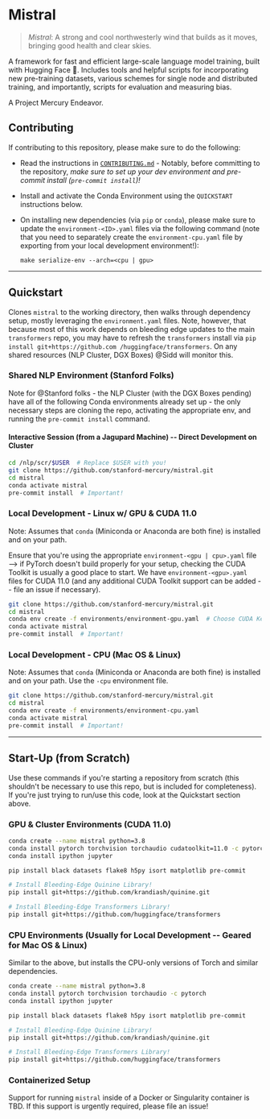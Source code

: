 # Mistral

> *Mistral*: A strong and cool northwesterly wind that builds as it moves, bringing good health and clear skies.

A framework for fast and efficient large-scale language model training, built with Hugging Face :hugs:. Includes tools
and helpful scripts for incorporating new pre-training datasets, various schemes for single node and distributed
training, and importantly, scripts for evaluation and measuring bias.

A Project Mercury Endeavor.

## Contributing

If contributing to this repository, please make sure to do the following:

+ Read the instructions in [`CONTRIBUTING.md`](./CONTRIBUTING.md) - Notably, before committing to the repository, *make
sure to set up your dev environment and pre-commit install (`pre-commit install`)!*

+ Install and activate the Conda Environment using the `QUICKSTART` instructions below.

+ On installing new dependencies (via `pip` or `conda`), please make sure to update the `environment-<ID>.yaml` files
  via the following command (note that you need to separately create the `environment-cpu.yaml` file by exporting from
  your local development environment!):

  `make serialize-env --arch=<cpu | gpu>`

---

## Quickstart

Clones `mistral` to the working directory, then walks through dependency setup, mostly leveraging the
`environment.yaml` files. Note, however, that because most of this work depends on bleeding edge updates to the main
`transformers` repo, you may have to refresh the `transformers` install via `pip install git+https://github.com
/huggingface/transformers`. On any shared resources (NLP Cluster, DGX Boxes) @Sidd will monitor this.

### Shared NLP Environment (Stanford Folks)

Note for @Stanford folks - the NLP Cluster (with the DGX Boxes pending) have all of the following Conda environments
already set up - the only necessary steps are cloning the repo, activating the appropriate env, and running the
`pre-commit install` command.

#### Interactive Session (from a Jagupard Machine) -- Direct Development on Cluster

```bash
cd /nlp/scr/$USER  # Replace $USER with you!
git clone https://github.com/stanford-mercury/mistral.git
cd mistral
conda activate mistral
pre-commit install  # Important!
```

### Local Development - Linux w/ GPU & CUDA 11.0

Note: Assumes that `conda` (Miniconda or Anaconda are both fine) is installed and on your path.

Ensure that you're using the appropriate `environment-<gpu | cpu>.yaml` file --> if PyTorch doesn't build properly for
your setup, checking the CUDA Toolkit is usually a good place to start. We have `environment-<gpu>.yaml` files for CUDA
11.0 (and any additional CUDA Toolkit support can be added -- file an issue if necessary).

```bash
git clone https://github.com/stanford-mercury/mistral.git
cd mistral
conda env create -f environments/environment-gpu.yaml  # Choose CUDA Kernel based on Hardware!
conda activate mistral
pre-commit install  # Important!
```

### Local Development - CPU (Mac OS & Linux)

Note: Assumes that `conda` (Miniconda or Anaconda are both fine) is installed and on your path. Use the `-cpu`
environment file.

```bash
git clone https://github.com/stanford-mercury/mistral.git
cd mistral
conda env create -f environments/environment-cpu.yaml
conda activate mistral
pre-commit install  # Important!
```

---

## Start-Up (from Scratch)

Use these commands if you're starting a repository from scratch (this shouldn't be necessary to use this repo, but is
included for completeness). If you're just trying to run/use this code, look at the Quickstart section above.

### GPU & Cluster Environments (CUDA 11.0)

```bash
conda create --name mistral python=3.8
conda install pytorch torchvision torchaudio cudatoolkit=11.0 -c pytorch   # CUDA=11.0 on most of Cluster!
conda install ipython jupyter

pip install black datasets flake8 h5py isort matplotlib pre-commit

# Install Bleeding-Edge Quinine Library!
pip install git+https://github.com/krandiash/quinine.git

# Install Bleeding-Edge Transformers Library!
pip install git+https://github.com/huggingface/transformers
```

### CPU Environments (Usually for Local Development -- Geared for Mac OS & Linux)

Similar to the above, but installs the CPU-only versions of Torch and similar dependencies.

```bash
conda create --name mistral python=3.8
conda install pytorch torchvision torchaudio -c pytorch
conda install ipython jupyter

pip install black datasets flake8 h5py isort matplotlib pre-commit

# Install Bleeding-Edge Quinine Library!
pip install git+https://github.com/krandiash/quinine.git

# Install Bleeding-Edge Transformers Library!
pip install git+https://github.com/huggingface/transformers
```

### Containerized Setup

Support for running `mistral` inside of a Docker or Singularity container is TBD. If this support is urgently required,
please file an issue!
